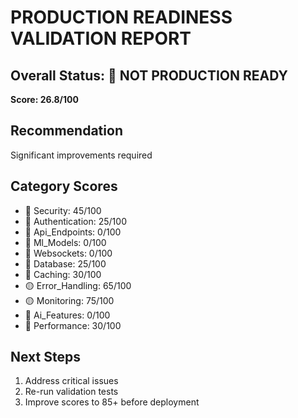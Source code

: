 
# PRODUCTION READINESS VALIDATION REPORT

## Overall Status: 🔴 NOT PRODUCTION READY
**Score: 26.8/100**

## Recommendation
Significant improvements required

## Category Scores
- 🔴 Security: 45/100
- 🔴 Authentication: 25/100
- 🔴 Api_Endpoints: 0/100
- 🔴 Ml_Models: 0/100
- 🔴 Websockets: 0/100
- 🔴 Database: 25/100
- 🔴 Caching: 30/100
- 🟡 Error_Handling: 65/100
- 🟡 Monitoring: 75/100
- 🔴 Ai_Features: 0/100
- 🔴 Performance: 30/100

## Next Steps
1. Address critical issues
2. Re-run validation tests
3. Improve scores to 85+ before deployment
